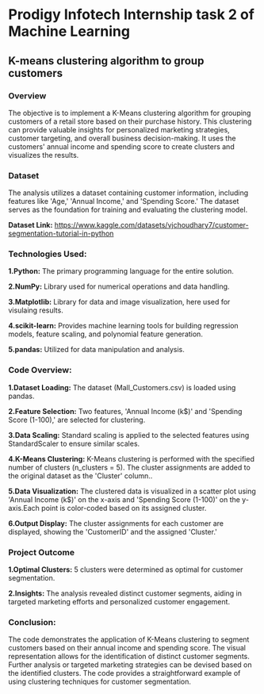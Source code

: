 # Prodigy Infotech Internship task 2 of Machine Learning
## K-means clustering algorithm to group customers 

### Overview
The objective is to implement a K-Means clustering algorithm for grouping customers of a retail store based on their purchase history.  This clustering can provide valuable insights for personalized marketing strategies, customer targeting, and overall business decision-making. It uses the customers' annual income and spending score to create clusters and visualizes the results.

### Dataset

The analysis utilizes a dataset containing customer information, including features like 'Age,' 'Annual Income,' and 'Spending Score.' The dataset serves as the foundation for training and evaluating the clustering model.

**Dataset Link:** https://www.kaggle.com/datasets/vjchoudhary7/customer-segmentation-tutorial-in-python

### Technologies Used:

**1.Python:** The primary programming language for the entire solution.

**2.NumPy:** Library used for numerical operations and data handling.

**3.Matplotlib:** Library for data and image visualization, here used for visulaing results.

**4.scikit-learn:** Provides machine learning tools for building regression models, feature scaling, and polynomial feature generation.

**5.pandas:** Utilized for data manipulation and analysis.

### Code Overview:

**1.Dataset Loading:** The dataset (Mall_Customers.csv) is loaded using pandas.

**2.Feature Selection:** Two features, 'Annual Income (k$)' and 'Spending Score (1-100),' are selected for clustering.

**3.Data Scaling:** Standard scaling is applied to the selected features using StandardScaler to ensure similar scales.

**4.K-Means Clustering:** K-Means clustering is performed with the specified number of clusters (n_clusters = 5). The cluster assignments are added to the original dataset as the 'Cluster' column..

**5.Data Visualization:** The clustered data is visualized in a scatter plot using 'Annual Income (k$)' on the x-axis and 'Spending Score (1-100)' on the y-axis.Each point is color-coded based on its assigned cluster.

**6.Output Display:** The cluster assignments for each customer are displayed, showing the 'CustomerID' and the assigned 'Cluster.'

### Project Outcome

**1.Optimal Clusters:** 5 clusters were determined as optimal for customer segmentation.

**2.Insights:** The analysis revealed distinct customer segments, aiding in targeted marketing efforts and personalized customer engagement.

### Conclusion:

The code demonstrates the application of K-Means clustering to segment customers based on their annual income and spending score. The visual representation allows for the identification of distinct customer segments. Further analysis or targeted marketing strategies can be devised based on the identified clusters. The code provides a straightforward example of using clustering techniques for customer segmentation.
